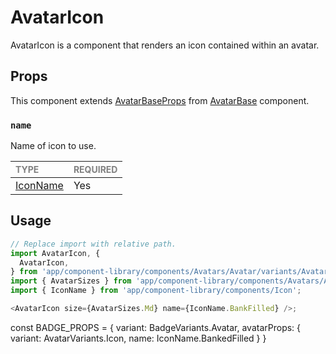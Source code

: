 # AvatarIcon

AvatarIcon is a component that renders an icon contained within an avatar.

## Props

This component extends [AvatarBaseProps](../AvatarBase/AvatarBase.types.ts#L18) from [AvatarBase](../Avatar/Avatar.tsx) component.

### `name`

Name of icon to use.

| <span style="color:gray;font-size:14px">TYPE</span> | <span style="color:gray;font-size:14px">REQUIRED</span> |
| :-------------------------------------------------- | :------------------------------------------------------ |
| [IconName](../Icon/Icon.types.ts#L53)               | Yes                                                     |

## Usage

```javascript
// Replace import with relative path.
import AvatarIcon, {
  AvatarIcon,
} from 'app/component-library/components/Avatars/Avatar/variants/AvatarAccount';
import { AvatarSizes } from 'app/component-library/components/Avatars/Avatar/Avatar';
import { IconName } from 'app/component-library/components/Icon';

<AvatarIcon size={AvatarSizes.Md} name={IconName.BankFilled} />;
```
const BADGE_PROPS = {
  variant: BadgeVariants.Avatar,
  avatarProps: {
    variant: AvatarVariants.Icon,
    name: IconName.BankedFilled
  }
}


